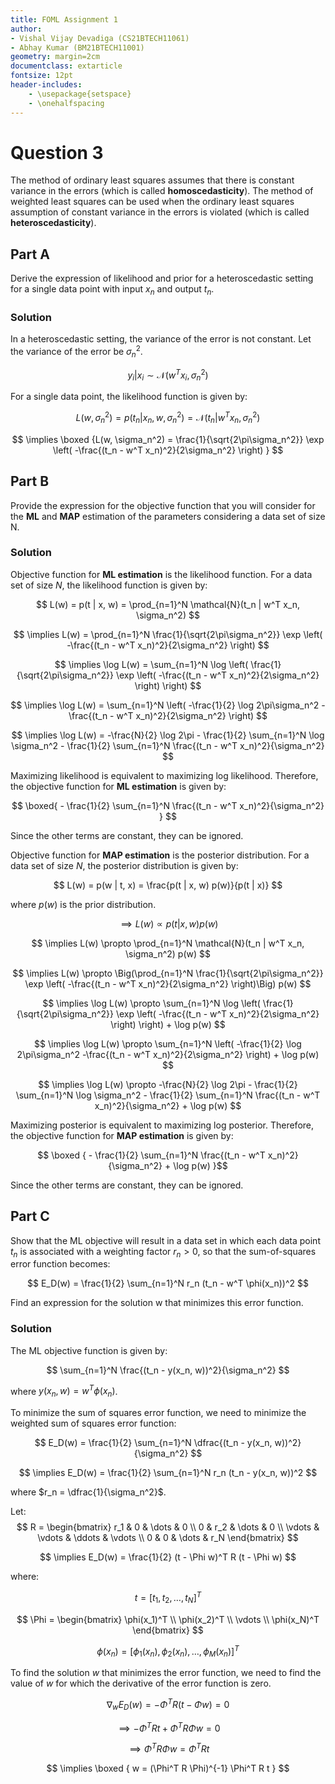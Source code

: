 ```yaml
---
title: FOML Assignment 1
author: 
- Vishal Vijay Devadiga (CS21BTECH11061)
- Abhay Kumar (BM21BTECH11001)
geometry: margin=2cm
documentclass: extarticle
fontsize: 12pt
header-includes:
    - \usepackage{setspace}
    - \onehalfspacing
---
```


# Question 3

The method of ordinary least squares assumes that there is constant variance in the errors (which is called **homoscedasticity**). The method of weighted least squares can be used when the ordinary least squares assumption of constant variance in the errors is violated (which is called **heteroscedasticity**).

## Part A

Derive the expression of likelihood and prior for a heteroscedastic setting for a single data point with input $x_n$ and output $t_n$.

### Solution

In a heteroscedastic setting, the variance of the error is not constant. Let the variance of the error be $\sigma_n^2$. 

$$ y_i | x_i \sim \mathcal{N}( w^T x_i, \sigma_n^2 ) $$

For a single data point, the likelihood function is given by:

$$ L(w, \sigma_n^2) = p(t_n | x_n, w, \sigma_n^2) = \mathcal{N}(t_n | w^T x_n, \sigma_n^2) $$

$$ \implies \boxed {L(w, \sigma_n^2) = \frac{1}{\sqrt{2\pi\sigma_n^2}} \exp \left( -\frac{(t_n - w^T x_n)^2}{2\sigma_n^2} \right) } $$

## Part B

Provide the expression for the objective function that you will consider for the **ML** and **MAP** estimation of the parameters considering a data set of size N.

### Solution

Objective function for **ML estimation** is the likelihood function. For a data set of size $N$, the likelihood function is given by:

$$ L(w) = p(t | x, w) = \prod_{n=1}^N \mathcal{N}(t_n | w^T x_n, \sigma_n^2) $$

$$ \implies L(w) = \prod_{n=1}^N \frac{1}{\sqrt{2\pi\sigma_n^2}} \exp \left( -\frac{(t_n - w^T x_n)^2}{2\sigma_n^2} \right) $$

$$ \implies \log L(w) = \sum_{n=1}^N \log \left( \frac{1}{\sqrt{2\pi\sigma_n^2}} \exp \left( -\frac{(t_n - w^T x_n)^2}{2\sigma_n^2} \right) \right) $$

$$ \implies \log L(w) = \sum_{n=1}^N \left( -\frac{1}{2} \log 2\pi\sigma_n^2 -\frac{(t_n - w^T x_n)^2}{2\sigma_n^2} \right) $$

$$ \implies \log L(w) = -\frac{N}{2} \log 2\pi - \frac{1}{2} \sum_{n=1}^N \log \sigma_n^2 - \frac{1}{2} \sum_{n=1}^N \frac{(t_n - w^T x_n)^2}{\sigma_n^2} $$

Maximizing likelihood is equivalent to maximizing log likelihood. Therefore, the objective function for **ML estimation** is given by:

$$ \boxed{ - \frac{1}{2} \sum_{n=1}^N \frac{(t_n - w^T x_n)^2}{\sigma_n^2} } $$

Since the other terms are constant, they can be ignored.

Objective function for **MAP estimation** is the posterior distribution. For a data set of size $N$, the posterior distribution is given by:

$$ L(w) = p(w | t, x) = \frac{p(t | x, w) p(w)}{p(t | x)} $$

where $p(w)$ is the prior distribution.

$$ \implies L(w) \propto p(t | x, w) p(w) $$

$$ \implies L(w) \propto \prod_{n=1}^N \mathcal{N}(t_n | w^T x_n, \sigma_n^2) p(w) $$

$$ \implies L(w) \propto \Big(\prod_{n=1}^N \frac{1}{\sqrt{2\pi\sigma_n^2}} \exp \left( -\frac{(t_n - w^T x_n)^2}{2\sigma_n^2} \right)\Big) p(w) $$

$$ \implies \log L(w) \propto \sum_{n=1}^N \log \left( \frac{1}{\sqrt{2\pi\sigma_n^2}} \exp \left( -\frac{(t_n - w^T x_n)^2}{2\sigma_n^2} \right) \right) + \log p(w) $$

$$ \implies \log L(w) \propto \sum_{n=1}^N \left( -\frac{1}{2} \log 2\pi\sigma_n^2 -\frac{(t_n - w^T x_n)^2}{2\sigma_n^2} \right) + \log p(w) $$

$$ \implies \log L(w) \propto -\frac{N}{2} \log 2\pi - \frac{1}{2} \sum_{n=1}^N \log \sigma_n^2 - \frac{1}{2} \sum_{n=1}^N \frac{(t_n - w^T x_n)^2}{\sigma_n^2} + \log p(w) $$

Maximizing posterior is equivalent to maximizing log posterior. Therefore, the objective function for **MAP estimation** is given by:

$$ \boxed { - \frac{1}{2} \sum_{n=1}^N \frac{(t_n - w^T x_n)^2}{\sigma_n^2} + \log p(w) }$$

Since the other terms are constant, they can be ignored.


## Part C

Show that the ML objective will result in a data set in which each data point $t_n$ is associated with a weighting factor $r_n > 0$, so that the sum-of-squares error function becomes:

$$ E_D(w) = \frac{1}{2} \sum_{n=1}^N r_n (t_n - w^T \phi(x_n))^2 $$

Find an expression for the solution w that minimizes this error function.

### Solution

The ML objective function is given by:

$$ \sum_{n=1}^N \frac{(t_n - y(x_n, w))^2}{\sigma_n^2} $$

where $y(x_n, w) = w^T \phi(x_n)$.

To minimize the sum of squares error function, we need to minimize the weighted sum of squares error function:

$$ E_D(w) = \frac{1}{2} \sum_{n=1}^N \dfrac{(t_n - y(x_n, w))^2}{\sigma_n^2} $$

$$ \implies E_D(w) = \frac{1}{2} \sum_{n=1}^N r_n (t_n - y(x_n, w))^2 $$

where $r_n = \dfrac{1}{\sigma_n^2}$.

Let:
$$ R = \begin{bmatrix}
r_1 & 0 & \dots & 0 \\
0 & r_2 & \dots & 0 \\
\vdots & \vdots & \ddots & \vdots \\
0 & 0 & \dots & r_N
\end{bmatrix} $$

$$ \implies E_D(w) = \frac{1}{2} (t - \Phi w)^T R (t - \Phi w) $$

where:

$$ t = [ t_1, t_2, \dots, t_N ]^T $$

$$ \Phi = \begin{bmatrix}
\phi(x_1)^T \\
\phi(x_2)^T \\
\vdots \\
\phi(x_N)^T
\end{bmatrix} $$

$$ \phi(x_n) = [ \phi_1(x_n), \phi_2(x_n), \dots, \phi_M(x_n) ]^T $$

To find the solution $w$ that minimizes the error function, we need to find the value of $w$ for which the derivative of the error function is zero.

$$ \nabla_w E_D(w) = -\Phi^T R (t - \Phi w) = 0$$

$$ \implies -\Phi^T R t + \Phi^T R \Phi w = 0$$

$$ \implies \Phi^T R \Phi w = \Phi^T R t $$

$$ \implies \boxed { w = (\Phi^T R \Phi)^{-1} \Phi^T R t } $$
